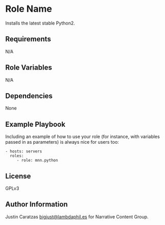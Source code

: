 Role Name
=========

Installs the latest stable Python2.

Requirements
------------

N/A

Role Variables
--------------

N/A

Dependencies
------------

None

Example Playbook
----------------

Including an example of how to use your role (for instance, with variables passed in as parameters) is always nice for users too:

    - hosts: servers
      roles:
         - role: mnn.python

License
-------

GPLv3

Author Information
------------------

Justin Caratzas <bigjust@lambdaphil.es> for Narrative Content Group.

